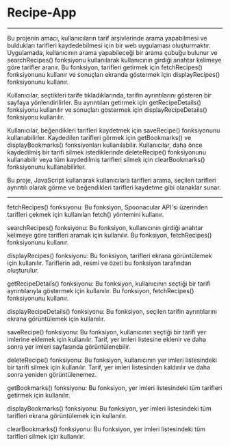 # Recipe-App


-----------------------
Bu projenin amacı, kullanıcıların tarif arşivlerinde arama yapabilmesi ve buldukları tarifleri kaydedebilmesi için bir web uygulaması oluşturmaktır. Uygulamada, kullanıcının arama yapabileceği bir arama çubuğu bulunur ve searchRecipes() fonksiyonu kullanılarak kullanıcının girdiği anahtar kelimeye göre tarifler aranır. Bu fonksiyon, tarifleri getirmek için fetchRecipes() fonksiyonunu kullanır ve sonuçları ekranda göstermek için displayRecipes() fonksiyonunu kullanır.

Kullanıcılar, seçtikleri tarife tıkladıklarında, tarifin ayrıntılarını gösteren bir sayfaya yönlendirilirler. Bu ayrıntıları getirmek için getRecipeDetails() fonksiyonu kullanılır ve sonuçları göstermek için displayRecipeDetails() fonksiyonu kullanılır.

Kullanıcılar, beğendikleri tarifleri kaydetmek için saveRecipe() fonksiyonunu kullanabilirler. Kaydedilen tarifleri görmek için getBookmarks() ve displayBookmarks() fonksiyonları kullanılabilir. Kullanıcılar, daha önce kaydedilmiş bir tarifi silmek istediklerinde deleteRecipe() fonksiyonunu kullanabilir veya tüm kaydedilmiş tarifleri silmek için clearBookmarks() fonksiyonunu kullanabilirler.

Bu proje, JavaScript kullanarak kullanıcılara tarifleri arama, seçilen tarifleri ayrıntılı olarak görme ve beğendikleri tarifleri kaydetme gibi olanaklar sunar.

----------------------------------------------------------------------------------------------------
fetchRecipes() fonksiyonu: Bu fonksiyon, Spoonacular API'si üzerinden tarifleri çekmek için kullanılan fetch() yöntemini kullanır.

searchRecipes() fonksiyonu: Bu fonksiyon, kullanıcının girdiği anahtar kelimeye göre tarifleri aramak için kullanılır. Bu fonksiyon, fetchRecipes() fonksiyonunu kullanır.

displayRecipes() fonksiyonu: Bu fonksiyon, tarifleri ekrana görüntülemek için kullanılır. Tariflerin adı, resmi ve özeti bu fonksiyon tarafından oluşturulur.

getRecipeDetails() fonksiyonu: Bu fonksiyon, kullanıcının seçtiği bir tarifi ayrıntılarıyla göstermek için kullanılır. Bu fonksiyon, fetchRecipes() fonksiyonunu kullanır.

displayRecipeDetails() fonksiyonu: Bu fonksiyon, seçilen tarifin ayrıntılarını ekrana görüntülemek için kullanılır.

saveRecipe() fonksiyonu: Bu fonksiyon, kullanıcının seçtiği bir tarifi yer imlerine eklemek için kullanılır. Tarif, yer imleri listesine eklenir ve daha sonra yer imleri sayfasında görüntülenebilir.

deleteRecipe() fonksiyonu: Bu fonksiyon, kullanıcının yer imleri listesindeki bir tarifi silmek için kullanılır. Tarif, yer imleri listesinden kaldırılır ve daha sonra yeniden görüntülenemez.

getBookmarks() fonksiyonu: Bu fonksiyon, yer imleri listesindeki tüm tarifleri getirmek için kullanılır.

displayBookmarks() fonksiyonu: Bu fonksiyon, yer imleri listesindeki tüm tarifleri ekrana görüntülemek için kullanılır.

clearBookmarks() fonksiyonu: Bu fonksiyon, yer imleri listesindeki tüm tarifleri silmek için kullanılır.
